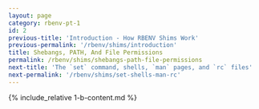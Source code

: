 ```yaml
---
layout: page
category: rbenv-pt-1
id: 2
previous-title: 'Introduction - How RBENV Shims Work'
previous-permalink: '/rbenv/shims/introduction'
title: Shebangs, PATH, And File Permissions
permalink: /rbenv/shims/shebangs-path-file-permissions
next-title: 'The `set` command, shells, `man` pages, and `rc` files'
next-permalink: '/rbenv/shims/set-shells-man-rc'
---
```


{% include_relative 1-b-content.md %}

